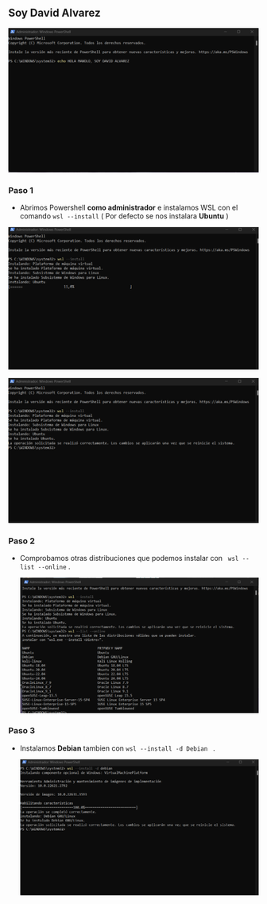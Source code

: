 ## Soy David Alvarez

![Soy david](images/SOYDAVIDCAP1.png)


### Paso 1 
- Abrimos Powershell **como administrador** e instalamos WSL con el comando  ` wsl --install `  ( Por defecto se nos instalara **Ubuntu** )


 ![Instalacion WSL](images/instalandoubuntu.png)
  
 ![Instalacion WSL](images/ubuntuinstalado.png)

 


### Paso 2 
- Comprobamos otras distribuciones que podemos instalar con ` wsl --list --online` .

  ![Distribuciones](images/distribuciones.png)

### Paso 3 
- Instalamos **Debian** tambien con `wsl --install -d Debian ` .

   ![Debian](images/instalaciondebian.png)
